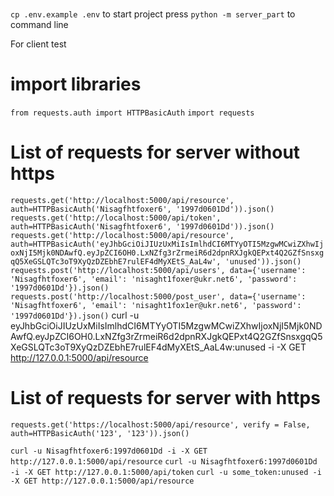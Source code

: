 # 

`cp .env.example .env`
to start project press `python -m server_part` to command line



For client test
# import libraries
`from requests.auth import HTTPBasicAuth`
`import requests`
# List of requests for server without https
`requests.get('http://localhost:5000/api/resource', auth=HTTPBasicAuth('Nisagfhtfoxer6', '1997d0601Dd')).json()`
`requests.get('http://localhost:5000/api/token', auth=HTTPBasicAuth('Nisagfhtfoxer6', '1997d0601Dd')).json()`
`requests.get('http://localhost:5000/api/resource', auth=HTTPBasicAuth('eyJhbGciOiJIUzUxMiIsImlhdCI6MTYyOTI5MzgwMCwiZXhwIjoxNjI5Mjk0NDAwfQ.eyJpZCI6OH0.LxNZfg3rZrmeiR6d2dpnRXJgkQEPxt4Q2GZfSnsxgqQ5XeGSLQTc3oT9XyQzDZEbhE7rulEF4dMyXEtS_AaL4w', 'unused')).json()`
`requests.post('http://localhost:5000/api/users', data={'username': 'Nisagfhtfoxer6', 'email': 'nisaght1foxer@ukr.net6', 'password': '1997d0601Dd'}).json()`
`requests.post('http://localhost:5000/post_user', data={'username': 'Nisagfhtfoxer6', 'email': 'nisaght1fox1er@ukr.net6', 'password': '1997d0601Dd'}).json()`
curl -u eyJhbGciOiJIUzUxMiIsImlhdCI6MTYyOTI5MzgwMCwiZXhwIjoxNjI5Mjk0NDAwfQ.eyJpZCI6OH0.LxNZfg3rZrmeiR6d2dpnRXJgkQEPxt4Q2GZfSnsxgqQ5XeGSLQTc3oT9XyQzDZEbhE7rulEF4dMyXEtS_AaL4w:unused -i -X GET http://127.0.0.1:5000/api/resource
# 

# List of requests for server with https

`requests.get('https://localhost:5000/api/resource', verify = False, auth=HTTPBasicAuth('123', '123')).json()`


`curl -u Nisagfhtfoxer6:1997d0601Dd -i -X GET http://127.0.0.1:5000/api/resource`
`curl -u Nisagfhtfoxer6:1997d0601Dd -i -X GET http://127.0.0.1:5000/api/token`
`curl -u some_token:unused -i -X GET http://127.0.0.1:5000/api/resource`
